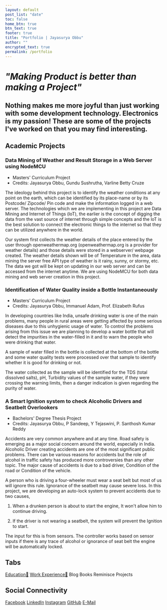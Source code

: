```yaml
---
layout: default
post_list: "date"
toc: false
home_btn: true
btn_text: true
footer: true
title: "Portfolio | Jayasurya Obbu"
author: ""
encrypted_text: true
permalink: /portfolio
---
```


# _"Making Product is better than making a Project"_ 

## Nothing makes me more joyful than just working with some development technology. Electronics is my passion! These are some of the projects I've worked on that you may find interesting.

## Academic Projects

### Data Mining of Weather and Result Storage in a Web Server using NodeMCU

* Masters' Curriculum Project
* Credits: Jayasurya Obbu, Gundu Sushrutha, Varline Betty Cruze

The ideology behind this project is to identify the weather conditions at any point on the earth, which can be identified by its place-name or by its Postcode/ Zipcode/ Pin code and make the information logged in a web server. The technologies which we are implementing in this project are Data Mining and Internet of Things (loT), the earlier is the concept of digging the data from the vast source of internet through simple concepts and the loT is the best solution to connect the electronic things to the internet so that they can be utilized anywhere in the world. 

Our system first collects the weather details of the place entered by the user through openweathermap.org (openweathermap.org is a provider for weather details) and those details were stored in a webserver/ webpage created. The weather details shown will be of Temperature in the area, data mining the server free API type of weather is it rainy, sunny, or stormy, etc. The data we got will be kept on updating in our web server and can be accessed from the internet anytime. We are using NodeMCU for both data mining and web server creation in this project.

### Identification of Water Quality inside a Bottle Instantaneously

* Masters' Curriculum Project
* Credits: Jayasurya Obbu, Immanuel Adam, Prof. Elizabeth Rufus

In developing countries like India, unsafe drinking water is one of the main problems, many people in rural areas were getting affected by some serious diseases due to this unhygienic usage of water. To control the problems arising from this issue we are planning to develop a water bottle that will detect the impurities in the water-filled in it and to warn the people who were drinking that water.

A sample of water filled in the bottle is collected at the bottom of the bottle and some water quality tests were processed over that sample to identify whether it is good for drinking or not.

The water collected as the sample will be identified for the TDS (total dissolved salts), pH, Turbidity values of the sample water, if they were crossing the warning limits, then a danger indication is given regarding the purity of water.

### A Smart Ignition system to check Alcoholic Drivers and Seatbelt Overlookers

* Bachelors' Degree Thesis Project
* Credits: Jayasurya Obbu, P Sandeep, Y Tejaswini, P. Santhosh Kumar Reddy

Accidents are very common anywhere and at any time. Road safety is emerging as a major social concern around the world, especially in India. Alcoholic Driver creating accidents are one of the most significant public problems. There can be various reasons for accidents but the role of alcohol in traffic safety has produced more controversies than any other topic. The major cause of accidents is due to a bad driver, Condition of the road or Condition of the vehicle.

A person who is driving a four-wheeler must wear a seat belt but most of us will ignore this rule. Ignorance of the seatbelt may cause severe loss. In this project, we are developing an auto-lock system to prevent accidents due to two causes,

1. When a drunken person is about to start the engine, It won't allow him to continue driving.

2. If the driver is not wearing a seatbelt, the system will prevent the Ignition to start. 

The input for this is from sensors. The controller works based on sensor inputs if there is any trace of alcohol or ignorance of seat belt the engine will be automatically locked.

## Tabs

[Education📖](education.md) [Work Experience💼](work-experience.md) Blog Books Reminisce Projects

## Social Connectivity

[Facebook](https://www.facebook.com/jayasurya.obbu/) [LinkedIn](https://www.linkedin.com/in/jayasurya-obbu/) [Instagram](https://www.instagram.com/mr__circuit/) [GitHub](https://github.com/mr-circuit) [E-Mail]( mailto:hello@jayasurya.me)